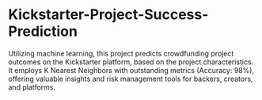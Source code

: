 # Kickstarter-Project-Success-Prediction
 Utilizing machine learning, this project predicts crowdfunding project outcomes on the Kickstarter platform, based on the project characteristics. It employs K Nearest Neighbors with outstanding metrics (Accuracy: 98%), offering valuable insights and risk management tools for backers, creators, and platforms.

